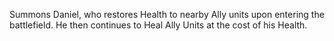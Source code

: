 Summons Daniel, who restores Health to nearby Ally units upon entering the battlefield. He then continues to Heal Ally Units at the cost of his Health.
